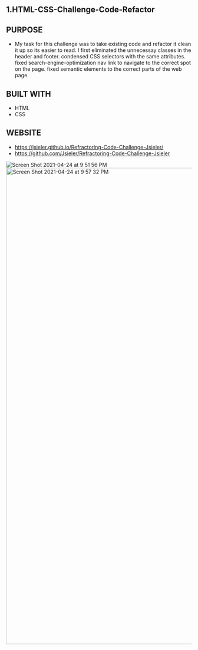 ## 1.HTML-CSS-Challenge-Code-Refactor
 
 ## PURPOSE
* My task for this challenge was to take existing code and refactor it clean it up so its easier to read.
 I first eliminated the unnecessay classes in the header and footer.
 condensed CSS selectors with the same attributes.
 fixed search-engine-optimization nav link to navigate to the correct spot on the page. 
 fixed semantic elements to the correct parts of the web page.

 ## BUILT WITH
 * HTML
 * CSS

 ## WEBSITE
* https://jsieler.github.io/Refractoring-Code-Challenge-Jsieler/
* https://github.com/Jsieler/Refractoring-Code-Challenge-Jsieler

![Screen Shot 2021-04-24 at 9 51 56 PM](https://user-images.githubusercontent.com/80868375/115980586-1c3fb700-a54b-11eb-9d17-d1e7726674d7.png)
<img width="1292" alt="Screen Shot 2021-04-24 at 9 57 32 PM" src="https://user-images.githubusercontent.com/80868375/115980781-8573fa00-a54c-11eb-8d54-0bf15d40cd5e.png">

